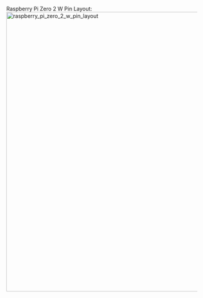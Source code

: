 Raspberry Pi Zero 2 W Pin Layout:
<img width="1400" height="737" alt="raspberry_pi_zero_2_w_pin_layout" src="https://github.com/user-attachments/assets/ba5face9-5c14-45b8-b97d-d15111a1730f" />
